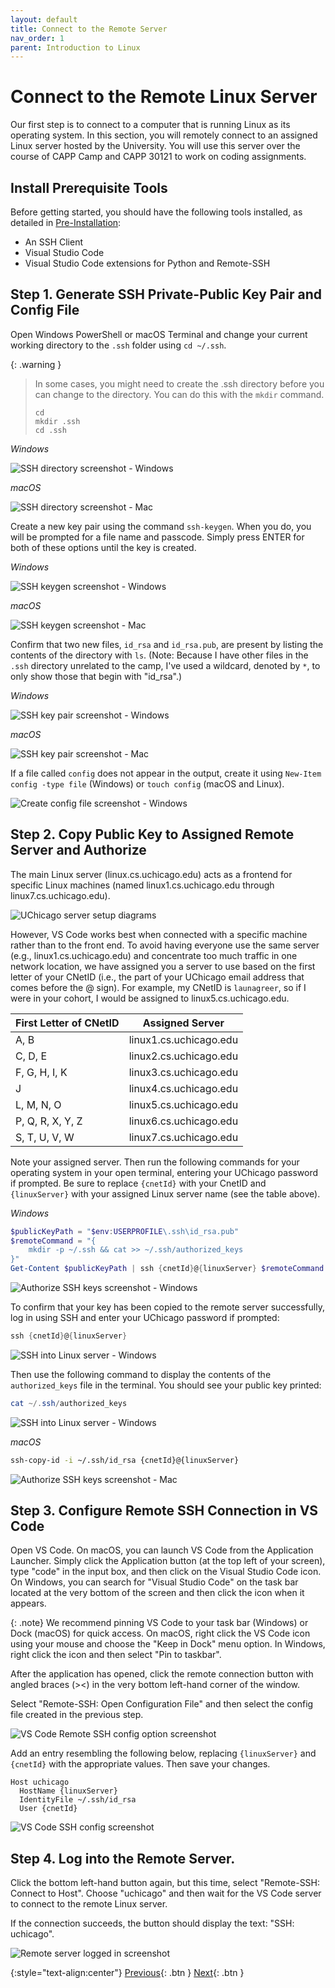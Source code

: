 ```yaml
---
layout: default
title: Connect to the Remote Server
nav_order: 1
parent: Introduction to Linux
---
```


# Connect to the Remote Linux Server

Our first step is to connect to a computer that is running Linux as its operating system. In this section, you will remotely connect to an assigned Linux server hosted by the University. You will use this server over the course of CAPP Camp and CAPP 30121 to work on coding assignments.

## Install Prerequisite Tools

Before getting started, you should have the following tools installed, as detailed in [Pre-Installation](../pre-installation/index.md):

- An SSH Client
- Visual Studio Code
- Visual Studio Code extensions for Python and Remote-SSH

## Step 1. Generate SSH Private-Public Key Pair and Config File

Open Windows PowerShell or macOS Terminal and change your current working directory to the `.ssh` folder using `cd ~/.ssh`.

{: .warning }
> In some cases, you might need to create the .ssh directory before you can change to the directory. You can do this with the `mkdir` command.
>
> ```
> cd
> mkdir .ssh
> cd .ssh
> ```

_Windows_

![SSH directory screenshot - Windows](../assets/img/connect-remote-windows-1.png)

_macOS_

![SSH directory screenshot - Mac](../assets/img/cd-ssh-mac.png)

Create a new key pair using the command `ssh-keygen`. When you do, you will be prompted for a file name and passcode. Simply press ENTER for both of these options until the key is created.

_Windows_

![SSH keygen screenshot - Windows](../assets/img/connect-remote-windows-2.png)

_macOS_

![SSH keygen screenshot - Mac](../assets/img/ssh-keygen-mac.png)

Confirm that two new files, `id_rsa` and `id_rsa.pub`, are present by listing the contents of the directory with `ls`. (Note: Because I have other files in the `.ssh` directory unrelated to the camp, I've used a wildcard, denoted by `*`,  to only show those that begin with "id_rsa".)

_Windows_

![SSH key pair screenshot - Windows](../assets/img/connect-remote-windows-3.png)

_macOS_

![SSH key pair screenshot - Mac](../assets/img/ls-id-rsa-mac.png)

If a file called `config` does not appear in the output, create it using `New-Item config -type file` (Windows) or `touch config` (macOS and Linux).

![Create config file screenshot - Windows](../assets/img/connect-remote-windows-4.png)

## Step 2. Copy Public Key to Assigned Remote Server and Authorize

The main Linux server (linux.cs.uchicago.edu) acts as a frontend for specific Linux machines (named linux1.cs.uchicago.edu through linux7.cs.uchicago.edu).

![UChicago server setup diagrams](../assets/img/connect-remote-server-setup-1.png)

However, VS Code works best when connected with a specific machine rather than to the front end. To avoid having everyone use the same server (e.g., linux1.cs.uchicago.edu) and concentrate too much traffic in one network location, we have assigned you a server to use based on the first letter of your CNetID (i.e., the part of your UChicago email address that comes before the @ sign). For example, my CNetID is `launagreer`, so if I were in your cohort, I would be assigned to linux5.cs.uchicago.edu.

|First Letter of CNetID|Assigned Server|
|---|---|
|A, B|linux1.cs.uchicago.edu|
|C, D, E|linux2.cs.uchicago.edu|
|F, G, H, I, K|linux3.cs.uchicago.edu| 
|J|linux4.cs.uchicago.edu|
|L, M, N, O|linux5.cs.uchicago.edu|
|P, Q, R, X, Y, Z|linux6.cs.uchicago.edu|
|S, T, U, V, W|linux7.cs.uchicago.edu|

Note your assigned server. Then run the following commands for your operating system in your open terminal, entering your UChicago password if prompted. Be sure to replace `{cnetId}` with your CnetID and `{linuxServer}` with your assigned Linux server name (see the table above).

_Windows_

```powershell
$publicKeyPath = "$env:USERPROFILE\.ssh\id_rsa.pub"
$remoteCommand = "{
    mkdir -p ~/.ssh && cat >> ~/.ssh/authorized_keys
}"
Get-Content $publicKeyPath | ssh {cnetId}@{linuxServer} $remoteCommand
```

![Authorize SSH keys screenshot - Windows](../assets/img/connect-remote-windows-5.png)

To confirm that your key has been copied to the remote server successfully, log in using SSH and enter your UChicago password if prompted:

```powershell
ssh {cnetId}@{linuxServer}
```

![SSH into Linux server - Windows](../assets/img/connect-remote-windows-6.png)

Then use the following command to display the contents of the `authorized_keys` file in the terminal. You should see your public key printed:

```powershell
cat ~/.ssh/authorized_keys
```

![SSH into Linux server - Windows](../assets/img/connect-remote-windows-7.png)


_macOS_

```bash
ssh-copy-id -i ~/.ssh/id_rsa {cnetId}@{linuxServer}
```

![Authorize SSH keys screenshot - Mac](../assets/img/ssh-copy-id-mac.png)

## Step 3. Configure Remote SSH Connection in VS Code

Open VS Code. On macOS, you can launch VS Code from the Application Launcher. Simply click the Application button (at the top left of your screen), type "code" in the input box, and then click on the Visual Studio Code icon. On Windows, you can search for "Visual Studio Code" on the task bar located at the very bottom of the screen and then click the icon when it appears.

{: .note}
We recommend pinning VS Code to your task bar (Windows) or Dock (macOS) for quick access. On macOS, right click the VS Code icon using your mouse and choose the "Keep in Dock" menu option.  In Windows, right click the icon and then select "Pin to taskbar".

After the application has opened, click the remote connection button with angled braces (><) in the very bottom left-hand corner of the window.

Select "Remote-SSH: Open Configuration File" and then select the config file created in the previous step.

![VS Code Remote SSH config option screenshot](../assets/img/connect-remote-vs-code-1.png)

Add an entry resembling the following below, replacing `{linuxServer}` and `{cnetId}` with the appropriate values. Then save your changes.

```
Host uchicago
  HostName {linuxServer}
  IdentityFile ~/.ssh/id_rsa
  User {cnetId}
```

![VS Code SSH config screenshot ](../assets/img/connect-remote-vs-code-2.png)

## Step 4. Log into the Remote Server.

Click the bottom left-hand button again, but this time, select "Remote-SSH: Connect to Host". Choose "uchicago" and then wait for the VS Code server to connect to the remote Linux server.

If the connection succeeds, the button should display the text: "SSH: uchicago".

![Remote server logged in screenshot](../assets/img/connect-remote-vs-code-3.png)

{:style="text-align:center"}
[Previous](./index.html){: .btn } [Next](./2-vs-code-layout.html){: .btn }
